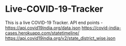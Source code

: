 # Live-COVID-19-Tracker
This is a live COVID-19 Tracker. 
API end points - 
https://api.covid19india.org/data.json
https://covid-india-cases.herokuapp.com/statetimeline/
https://api.covid19india.org/v2/state_district_wise.json

